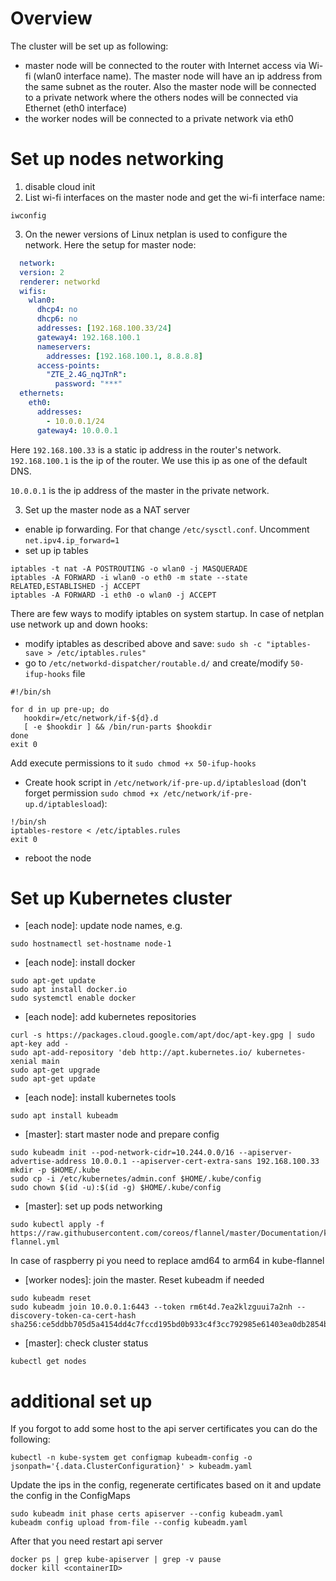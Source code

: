# Overview
The cluster will be set up as following:
* master node will be connected to the router with Internet access via Wi-fi (wlan0 interface name).
The master node will have an ip address from the same subnet as the router.
Also the master node will be connected to a private network where the others nodes will be connected via Ethernet (eth0 interface) 
* the worker nodes will be connected to a private network via eth0

# Set up nodes networking
1. disable cloud init
2. List wi-fi interfaces on the master node and get the wi-fi interface name:
```
iwconfig
```
3. On the newer versions of Linux netplan is used to configure the network.
Here the setup for master node:
```yaml
  network:
  version: 2
  renderer: networkd
  wifis:
    wlan0:
      dhcp4: no
      dhcp6: no
      addresses: [192.168.100.33/24]
      gateway4: 192.168.100.1
      nameservers:
        addresses: [192.168.100.1, 8.8.8.8]
      access-points:
        "ZTE_2.4G_nqJTnR":
          password: "***"
  ethernets:
    eth0:
      addresses:
        - 10.0.0.1/24
      gateway4: 10.0.0.1
```
Here ``192.168.100.33`` is a static ip address in the router's network. 
``192.168.100.1`` is the ip of the router. We use this ip as one of the default DNS.

``10.0.0.1`` is the ip address of the master in the private network.

3. Set up the master node as a NAT server
- enable ip forwarding. For that change ``/etc/sysctl.conf``. Uncomment  ``net.ipv4.ip_forward=1``
- set up ip tables
```
iptables -t nat -A POSTROUTING -o wlan0 -j MASQUERADE
iptables -A FORWARD -i wlan0 -o eth0 -m state --state RELATED,ESTABLISHED -j ACCEPT
iptables -A FORWARD -i eth0 -o wlan0 -j ACCEPT
```
There are few ways to modify iptables on system startup. In case of netplan use network up and down hooks:
 - modify iptables as described above and save:
 ``sudo sh -c "iptables-save > /etc/iptables.rules"``
 - go to ``/etc/networkd-dispatcher/routable.d/`` and create/modify ``50-ifup-hooks`` file
 ```
#!/bin/sh

for d in up pre-up; do
    hookdir=/etc/network/if-${d}.d
    [ -e $hookdir ] && /bin/run-parts $hookdir
done
exit 0
```
Add execute permissions to it ``sudo chmod +x 50-ifup-hooks``
- Create hook script in ``/etc/network/if-pre-up.d/iptablesload`` (don't forget permission ``sudo chmod +x /etc/network/if-pre-up.d/iptablesload``):
```
!/bin/sh
iptables-restore < /etc/iptables.rules
exit 0
```
- reboot the node

# Set up Kubernetes cluster
- [each node]: update node names, e.g.
```commandline
sudo hostnamectl set-hostname node-1
```
- [each node]: install docker
```commandline
sudo apt-get update
sudo apt install docker.io
sudo systemctl enable docker
```
- [each node]: add kubernetes repositories
```commandline
curl -s https://packages.cloud.google.com/apt/doc/apt-key.gpg | sudo apt-key add -
sudo apt-add-repository 'deb http://apt.kubernetes.io/ kubernetes-xenial main
sudo apt-get upgrade
sudo apt-get update
```
- [each node]: install kubernetes tools
```commandline
sudo apt install kubeadm
```
- [master]: start master node and prepare config
```commandline
sudo kubeadm init --pod-network-cidr=10.244.0.0/16 --apiserver-advertise-address 10.0.0.1 --apiserver-cert-extra-sans 192.168.100.33
mkdir -p $HOME/.kube
sudo cp -i /etc/kubernetes/admin.conf $HOME/.kube/config
sudo chown $(id -u):$(id -g) $HOME/.kube/config
```
- [master]: set up pods networking
```commandline
sudo kubectl apply -f https://raw.githubusercontent.com/coreos/flannel/master/Documentation/kube-flannel.yml
```
In case of raspberry pi you need to replace amd64 to arm64 in kube-flannel
- [worker nodes]: join the master. Reset kubeadm if needed
```commandline
sudo kubeadm reset
sudo kubeadm join 10.0.0.1:6443 --token rm6t4d.7ea2klzguui7a2nh --discovery-token-ca-cert-hash sha256:ce5ddbb705d5a4154dd4c7fccd195bd0b933c4f3cc792985e61403ea0db2854b
```
- [master]: check cluster status
```commandline
kubectl get nodes
```
# additional set up
If you forgot to add some host to the api server certificates you can do the following:
```
kubectl -n kube-system get configmap kubeadm-config -o jsonpath='{.data.ClusterConfiguration}' > kubeadm.yaml
```
Update the ips in the config, regenerate certificates based on it and update the config in the ConfigMaps
```commandline
sudo kubeadm init phase certs apiserver --config kubeadm.yaml
kubeadm config upload from-file --config kubeadm.yaml
```
After that you need restart api server
```commandline
docker ps | grep kube-apiserver | grep -v pause
docker kill <containerID>

```

